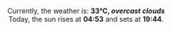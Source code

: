 <p  align="center"><br/>Currently, the weather is: <b> 33°C, <i>overcast clouds</i></b></br>Today, the sun rises at <b>04:53</b> and sets at <b>19:44</b>.</p>